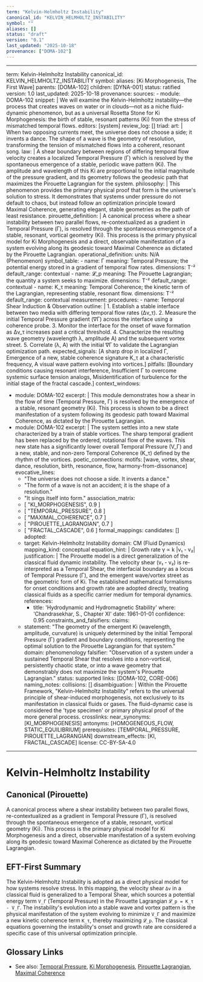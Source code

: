 ```yaml
---
term: "Kelvin-Helmholtz Instability"
canonical_id: "KELVIN_HELMHOLTZ_INSTABILITY"
symbol: ""
aliases: []
status: "draft"
version: "0.1"
last_updated: "2025-10-18"
provenance: ["DOMA-102"]
---
```


---
term: Kelvin-Helmholtz Instability
canonical_id: KELVIN_HELMHOLTZ_INSTABILITY
symbol: 
aliases: [Ki Morphogenesis, The First Wave]
parents: [DOMA-102]
children: [DYNA-001]
status: ratified
version: 1.0
last_updated: 2025-10-18
provenance:
  sources:
    - module: DOMA-102
      snippet: |
        We will examine the Kelvin-Helmholtz instability—the process that creates waves on water or in clouds—not as a niche fluid-dynamic phenomenon, but as a universal Rosetta Stone for Ki Morphogenesis: the birth of stable, resonant patterns (Ki) from the stress of mismatched temporal flows.
  editors: [system]
  review_log: []
triad:
  art: |
    When two opposing currents meet, the universe does not choose a side; it invents a dance. The shape of a wave is the geometry of resolution, transforming the tension of mismatched flows into a coherent, resonant song.
  law: |
    A shear boundary between regions of differing temporal flow velocity creates a localized Temporal Pressure (Γ) which is resolved by the spontaneous emergence of a stable, periodic wave pattern (Ki). The amplitude and wavelength of this Ki are proportional to the initial magnitude of the pressure gradient, and its geometry follows the geodesic path that maximizes the Pirouette Lagrangian for the system.
  philosophy: |
    This phenomenon provides the primary physical proof that form is the universe's solution to stress. It demonstrates that systems under pressure do not default to chaos, but instead follow an optimization principle toward Maximal Coherence, generating elegant, stable geometries as the path of least resistance.
pirouette_definition: |
  A canonical process where a shear instability between two parallel flows, re-contextualized as a gradient in Temporal Pressure (Γ), is resolved through the spontaneous emergence of a stable, resonant, vortical geometry (Ki). This process is the primary physical model for Ki Morphogenesis and a direct, observable manifestation of a system evolving along its geodesic toward Maximal Coherence as dictated by the Pirouette Lagrangian.
operational_definition:
  units: N/A (Phenomenon)
  symbol_table:
    - name: Γ
      meaning: Temporal Pressure; the potential energy stored in a gradient of temporal flow rates.
      dimensions: T⁻²
      default_range: contextual
    - name: 𝓛_p
      meaning: The Pirouette Lagrangian; the quantity a system seeks to maximize.
      dimensions: T⁻²
      default_range: contextual
    - name: K_τ
      meaning: Temporal Coherence; the kinetic term of the Lagrangian, representing stable, resonant flow.
      dimensions: T⁻²
      default_range: contextual
  measurement:
    procedures:
      - name: Temporal Shear Induction & Observation
        outline: |
          1. Establish a stable interface between two media with differing temporal flow rates (Δv_τ).
          2. Measure the initial Temporal Pressure gradient (∇Γ) across the interface using a coherence probe.
          3. Monitor the interface for the onset of wave formation as Δv_τ increases past a critical threshold.
          4. Characterize the resulting wave geometry (wavelength λ, amplitude A) and the subsequent vortex street.
          5. Correlate (λ, A) with the initial ∇Γ to validate the Lagrangian optimization path.
        expected_signals: [A sharp drop in localized Γ, Emergence of a new, stable coherence signature K_τ at a characteristic frequency, A visual wave pattern evolving into vortices.]
        pitfalls: [Boundary conditions causing resonant interference, Insufficient Γ to overcome systemic surface tension analogs, Misidentification of turbulence for the initial stage of the fractal cascade.]
context_windows:
  - module: DOMA-102
    excerpt: |
      This module demonstrates how a shear in the flow of time (Temporal Pressure, Γ) is resolved by the emergence of a stable, resonant geometry (Ki). This process is shown to be a direct manifestation of a system following its geodesic path toward Maximal Coherence, as dictated by the Pirouette Lagrangian.
  - module: DOMA-102
    excerpt: |
      The system settles into a new state characterized by a train of stable vortices. The sharp temporal gradient has been replaced by the ordered, rotational flow of the waves. This new state has a significantly lower overall Temporal Pressure (V_Γ) and a new, stable, and non-zero Temporal Coherence (K_τ) defined by the rhythm of the vortices.
poetic_connections:
  motifs: [wave, vortex, shear, dance, resolution, birth, resonance, flow, harmony-from-dissonance]
  evocative_lines:
    - "The universe does not choose a side. It invents a dance."
    - "The form of a wave is not an accident; it is the shape of a resolution."
    - "It sings itself into form."
  association_matrix:
    - [ "KI_MORPHOGENESIS", 0.9 ]
    - [ "TEMPORAL_PRESSURE", 0.8 ]
    - [ "MAXIMAL_COHERENCE", 0.7 ]
    - [ "PIROUETTE_LAGRANGIAN", 0.7 ]
    - [ "FRACTAL_CASCADE", 0.6 ]
formal_mappings:
  candidates: []
  adopted:
    - target: Kelvin-Helmholtz Instability
      domain: CM (Fluid Dynamics)
      mapping_kind: conceptual
      equation_hint: |
        Growth rate γ ∝ k |v₁ - v₂|
      justification: |
        The Pirouette model is a direct generalization of the classical fluid dynamic instability. The velocity shear (v₁ - v₂) is re-interpreted as a Temporal Shear, the interfacial boundary as a locus of Temporal Pressure (Γ), and the emergent wave/vortex street as the geometric form of Ki. The established mathematical formalisms for onset conditions and growth rate are adopted directly, treating classical fluids as a specific carrier medium for temporal dynamics.
      references:
        - title: 'Hydrodynamic and Hydromagnetic Stability'
          where: 'Chandrasekhar, S., Chapter XI'
          date: 1961-01-01
      confidence: 0.95
constraints_and_falsifiers:
  claims:
    - statement: "The geometry of the emergent Ki (wavelength, amplitude, curvature) is uniquely determined by the initial Temporal Pressure (Γ) gradient and boundary conditions, representing the optimal solution to the Pirouette Lagrangian for that system."
      domain: phenomenology
      falsifier: "Observation of a system under a sustained Temporal Shear that resolves into a non-vortical, persistently chaotic state, or into a wave geometry that demonstrably does not maximize the system's Pirouette Lagrangian."
      status: supported
      links: [DOMA-102, CORE-006]
naming_notes:
  collisions: []
  disambiguation: |
    Within the Pirouette Framework, "Kelvin-Helmholtz Instability" refers to the universal principle of shear-induced morphogenesis, not exclusively to its manifestation in classical fluids or gases. The fluid-dynamic case is considered the 'type specimen' or primary physical proof of the more general process.
crosslinks:
  near_synonyms: [KI_MORPHOGENESIS]
  antonyms: [HOMOGENEOUS_FLOW, STATIC_EQUILIBRIUM]
  prerequisites: [TEMPORAL_PRESSURE, PIROUETTE_LAGRANGIAN]
  downstream_effects: [KI, FRACTAL_CASCADE]
license: CC-BY-SA-4.0
---

# Kelvin-Helmholtz Instability

## Canonical (Pirouette)
A canonical process where a shear instability between two parallel flows, re-contextualized as a gradient in Temporal Pressure (Γ), is resolved through the spontaneous emergence of a stable, resonant, vortical geometry (Ki). This process is the primary physical model for Ki Morphogenesis and a direct, observable manifestation of a system evolving along its geodesic toward Maximal Coherence as dictated by the Pirouette Lagrangian.

## EFT-First Summary
The Kelvin-Helmholtz Instability is adopted as a direct physical model for how systems resolve stress. In this mapping, the velocity shear `Δv` in a classical fluid is generalized to a Temporal Shear, which sources a potential energy term `V_Γ` (Temporal Pressure) in the Pirouette Lagrangian `𝓛_p = K_τ - V_Γ`. The instability's evolution into a stable wave and vortex pattern is the physical manifestation of the system evolving to minimize `V_Γ` and maximize a new kinetic coherence term `K_τ`, thereby maximizing `𝓛_p`. The classical equations governing the instability's onset and growth rate are considered a specific case of this universal optimization principle.

## Glossary Links
- See also: [Temporal Pressure](link), [Ki Morphogenesis](link), [Pirouette Lagrangian](link), [Maximal Coherence](link)